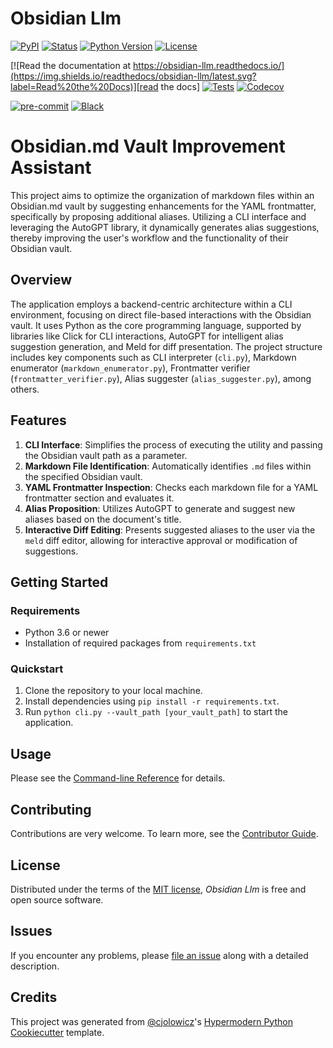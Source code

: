 # Obsidian Llm

[![PyPI](https://img.shields.io/pypi/v/obsidian-llm.svg)][pypi_]
[![Status](https://img.shields.io/pypi/status/obsidian-llm.svg)][status]
[![Python Version](https://img.shields.io/pypi/pyversions/obsidian-llm)][python version]
[![License](https://img.shields.io/pypi/l/obsidian-llm)][license]

[![Read the documentation at https://obsidian-llm.readthedocs.io/](https://img.shields.io/readthedocs/obsidian-llm/latest.svg?label=Read%20the%20Docs)][read the docs]
[![Tests](https://github.com/crypdick/obsidian-llm/workflows/Tests/badge.svg)][tests]
[![Codecov](https://codecov.io/gh/crypdick/obsidian-llm/branch/main/graph/badge.svg)][codecov]

[![pre-commit](https://img.shields.io/badge/pre--commit-enabled-brightgreen?logo=pre-commit&logoColor=white)][pre-commit]
[![Black](https://img.shields.io/badge/code%20style-black-000000.svg)][black]

[pypi_]: https://pypi.org/project/obsidian-llm/
[status]: https://pypi.org/project/obsidian-llm/
[python version]: https://pypi.org/project/obsidian-llm
[read the docs]: https://obsidian-llm.readthedocs.io/
[tests]: https://github.com/crypdick/obsidian-llm/actions?workflow=Tests
[codecov]: https://app.codecov.io/gh/crypdick/obsidian-llm
[pre-commit]: https://github.com/pre-commit/pre-commit
[black]: https://github.com/psf/black

# Obsidian.md Vault Improvement Assistant

This project aims to optimize the organization of markdown files within an Obsidian.md vault by suggesting enhancements for the YAML frontmatter, specifically by proposing additional aliases. Utilizing a CLI interface and leveraging the AutoGPT library, it dynamically generates alias suggestions, thereby improving the user's workflow and the functionality of their Obsidian vault.

## Overview

The application employs a backend-centric architecture within a CLI environment, focusing on direct file-based interactions with the Obsidian vault. It uses Python as the core programming language, supported by libraries like Click for CLI interactions, AutoGPT for intelligent alias suggestion generation, and Meld for diff presentation. The project structure includes key components such as CLI interpreter (`cli.py`), Markdown enumerator (`markdown_enumerator.py`), Frontmatter verifier (`frontmatter_verifier.py`), Alias suggester (`alias_suggester.py`), among others.

## Features

1. **CLI Interface**: Simplifies the process of executing the utility and passing the Obsidian vault path as a parameter.
2. **Markdown File Identification**: Automatically identifies `.md` files within the specified Obsidian vault.
3. **YAML Frontmatter Inspection**: Checks each markdown file for a YAML frontmatter section and evaluates it.
4. **Alias Proposition**: Utilizes AutoGPT to generate and suggest new aliases based on the document's title.
5. **Interactive Diff Editing**: Presents suggested aliases to the user via the `meld` diff editor, allowing for interactive approval or modification of suggestions.

## Getting Started

### Requirements

- Python 3.6 or newer
- Installation of required packages from `requirements.txt`

### Quickstart

1. Clone the repository to your local machine.
2. Install dependencies using `pip install -r requirements.txt`.
3. Run `python cli.py --vault_path [your_vault_path]` to start the application.



## Usage

Please see the [Command-line Reference] for details.

## Contributing

Contributions are very welcome.
To learn more, see the [Contributor Guide].

## License

Distributed under the terms of the [MIT license][license],
_Obsidian Llm_ is free and open source software.

## Issues

If you encounter any problems,
please [file an issue] along with a detailed description.

## Credits

This project was generated from [@cjolowicz]'s [Hypermodern Python Cookiecutter] template.

[@cjolowicz]: https://github.com/cjolowicz
[pypi]: https://pypi.org/
[hypermodern python cookiecutter]: https://github.com/cjolowicz/cookiecutter-hypermodern-python
[file an issue]: https://github.com/crypdick/obsidian-llm/issues
[pip]: https://pip.pypa.io/

<!-- github-only -->

[license]: https://github.com/crypdick/obsidian-llm/blob/main/LICENSE
[contributor guide]: https://github.com/crypdick/obsidian-llm/blob/main/CONTRIBUTING.md
[command-line reference]: https://obsidian-llm.readthedocs.io/en/latest/usage.html
